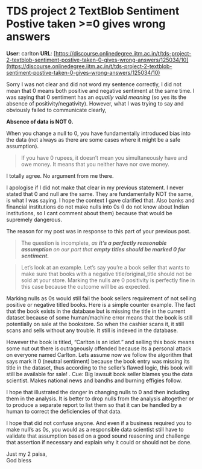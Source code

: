 # TDS project 2 TextBlob Sentiment Postive taken >=0 gives wrong answers

**User**: carlton
**URL**: [https://discourse.onlinedegree.iitm.ac.in/t/tds-project-2-textblob-sentiment-postive-taken-0-gives-wrong-answers/125034/10](https://discourse.onlinedegree.iitm.ac.in/t/tds-project-2-textblob-sentiment-postive-taken-0-gives-wrong-answers/125034/10)

Sorry I was not clear and did not word my sentence correctly, I did not mean that 0 means both positive and negative sentiment at the same time. I was saying that 0 sentiment has an *equally valid meaning* (so yes its the absence of positivity/negativity). However, what I was trying to say and obviously failed to communicate clearly,

**Absence of data is NOT 0.**

When you change a null to 0, you have fundamentally introduced bias into the data (not always as there are some cases where it might be a safe assumption).

> If you have 0 rupees, it doesn’t mean you simultaneously have and owe money. It means that you neither have nor owe money.

I totally agree. No argument from me there.

I apologise if I did not make that clear in my previous statement. I never stated that 0 and null are the same. They are fundamentally NOT the same, is what I was saying. I hope the context I gave clarified that. Also banks and financial institutions do not make nulls into 0s (I do not know about Indian institutions, so I cant comment about them) because that would be supremely dangerous.

The reason for my post was in response to this part of your previous post.

> The question is incomplete, *as **it’s a perfectly reasonable assumption** on our part that **empty titles should be marked 0 for sentiment.***

> Let’s look at an example. Let’s say you’re a book seller that wants to make sure that books with a negative title/original\_title should not be sold at your store. Marking the nulls are 0 positivity is perfectly fine in this case because the outcome will be as expected.

Marking nulls as 0s would still fail the book sellers requirement of not selling positive or negative titled books. Here is a simple counter example. The fact that the book exists in the database but is missing the title in the current dataset because of some human/machine error means that the book is still potentially on sale at the bookstore. So when the cashier scans it, it still scans and sells without any trouble. It still is indexed in the database.

However the book is titled, “Carlton is an idiot.” and selling this book means some nut out there is outrageously offended because its a personal attack on everyone named Carlton. Lets assume now we follow the algorithm that says mark it 0 (neutral sentiment) because the book entry was missing its title in the dataset, thus according to the seller’s flawed logic, this book will still be available for sale! . Cue: Big lawsuit book seller blames you the data scientist. Makes national news and bandhs and burning effigies follow.

I hope that illustrated the danger in changing nulls to 0 and then including them in the analysis. It is better to drop nulls from the analysis altogether or to produce a separate report to list them so that it can be handled by a human to correct the deficiencies of that data.

I hope that did not confuse anyone. And even if a business required you to make null’s as 0s, you would as a responsible data scientist still have to validate that assumption based on a good sound reasoning and challenge that assertion if necessary and explain why it could or should not be done.

Just my 2 paisa,  
God bless
